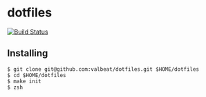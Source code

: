 # dotfiles

[![Build Status](https://travis-ci.com/valbeat/dotfiles.svg?branch=master)](https://travis-ci.com/valbeat/dotfiles)

## Installing

```shell
$ git clone git@github.com:valbeat/dotfiles.git $HOME/dotfiles
$ cd $HOME/dotfiles
$ make init
$ zsh
```
